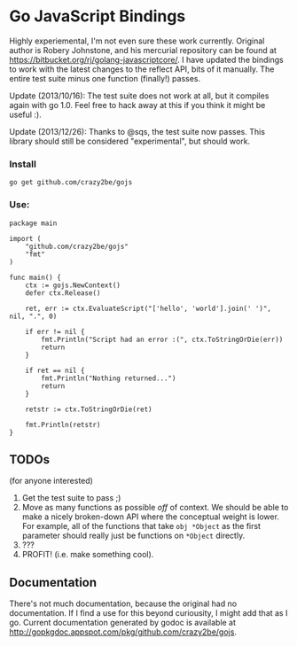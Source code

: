 Go JavaScript Bindings
======================

Highly experiemental, I'm not even sure these work currently. Original author is Robery Johnstone, and his mercurial repository can be found at https://bitbucket.org/rj/golang-javascriptcore/. I have updated the bindings to work with the latest changes to the reflect API, bits of it manually. The entire test suite minus one function (finally!) passes.

Update (2013/10/16): The test suite does not work at all, but it compiles again with go 1.0. Feel free to hack away at this if you think it might be useful :).

Update (2013/12/26): Thanks to @sqs, the test suite now passes. This library should still be considered "experimental", but should work.

### Install

	go get github.com/crazy2be/gojs

### Use:

	package main

	import (
		"github.com/crazy2be/gojs"
		"fmt"
	)

	func main() {
		ctx := gojs.NewContext()
		defer ctx.Release()

		ret, err := ctx.EvaluateScript("['hello', 'world'].join(' ')", nil, ".", 0)

		if err != nil {
			fmt.Println("Script had an error :(", ctx.ToStringOrDie(err))
			return
		}

		if ret == nil {
			fmt.Println("Nothing returned...")
			return
		}

		retstr := ctx.ToStringOrDie(ret)

		fmt.Println(retstr)
	}

TODOs
-----
(for anyone interested)

1. Get the test suite to pass ;)
2. Move as many functions as possible *off* of context. We should be able to make a nicely broken-down API where the conceptual weight is lower. For example, all of the functions that take `obj *Object` as the first parameter should really just be functions on `*Object` directly.
3. ???
4. PROFIT! (i.e. make something cool).

Documentation
-------------

There's not much documentation, because the original had no documentation. If I find a use for this beyond curiousity, I might add that as I go. Current documentation generated by godoc is available at http://gopkgdoc.appspot.com/pkg/github.com/crazy2be/gojs.
